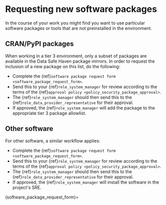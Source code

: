 
# Requesting new software packages

In the course of your work you might find you want to use particular software packages or tools that are not preinstalled in the environment.

## CRAN/PyPI packages

When working in a tier 3 environment, only a subset of packages are available in the Data Safe Haven package mirrors.
In order to request the inclusion of a new package on this list, do the following:

- Complete the {ref}`software package request form <software_package_request_form>`.
- Send this to your {ref}`role_system_manager` for review according to the terms of the {ref}`approval policy <policy_security_package_approval>`.
- The {ref}`role_system_manager` should then send this to the {ref}`role_data_provider_representative` for their approval.
- If approved, the {ref}`role_system_manager` will add the package to the appropriate tier 3 package allowlist.

## Other software

For other software, a similar workflow applies:

- Complete the {ref}`software package request form <software_package_request_form>`.
- Send this to your {ref}`role_system_manager` for review according to the terms of the {ref}`approval policy <policy_security_package_approval>`.
- The {ref}`role_system_manager` should then send this to the {ref}`role_data_provider_representative` for their approval.
- If approved, the {ref}`role_system_manager` will install the software in the project's SRE.

(software_package_request_form)=
```{include} software_package_request_form.md
```